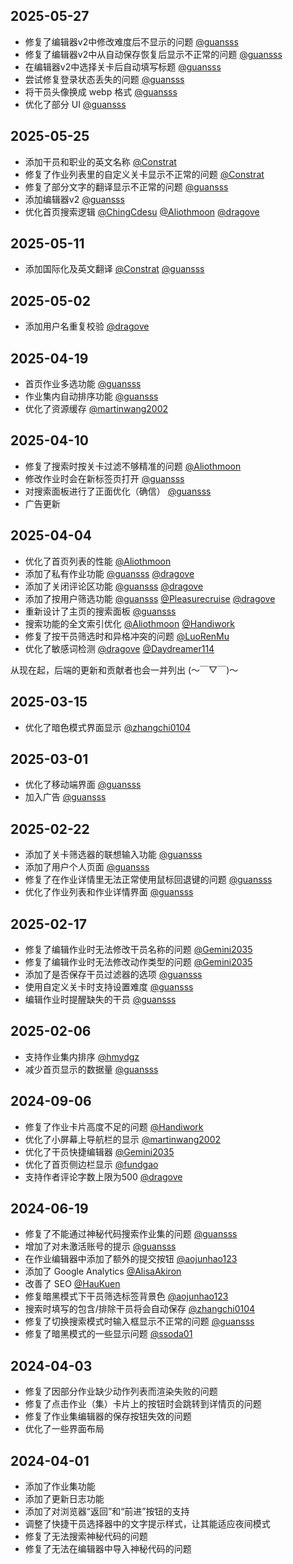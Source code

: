 ## 2025-05-27

- 修复了编辑器v2中修改难度后不显示的问题 [@guansss](https://github.com/guansss)
- 修复了编辑器v2中从自动保存恢复后显示不正常的问题 [@guansss](https://github.com/guansss)
- 在编辑器v2中选择关卡后自动填写标题 [@guansss](https://github.com/guansss)
- 尝试修复登录状态丢失的问题 [@guansss](https://github.com/guansss)
- 将干员头像换成 webp 格式 [@guansss](https://github.com/guansss)
- 优化了部分 UI [@guansss](https://github.com/guansss)

## 2025-05-25

- 添加干员和职业的英文名称 [@Constrat](https://github.com/Constrat)
- 修复了作业列表里的自定义关卡显示不正常的问题 [@Constrat](https://github.com/Constrat)
- 修复了部分文字的翻译显示不正常的问题 [@guansss](https://github.com/guansss)
- 添加编辑器v2 [@guansss](https://github.com/guansss)
- 优化首页搜索逻辑 [@ChingCdesu](https://github.com/ChingCdesu) [@Aliothmoon](https://github.com/Aliothmoon) [@dragove](https://github.com/dragove)

## 2025-05-11

- 添加国际化及英文翻译 [@Constrat](https://github.com/Constrat) [@guansss](https://github.com/guansss)

## 2025-05-02

- 添加用户名重复校验 [@dragove](https://github.com/dragove)

## 2025-04-19

- 首页作业多选功能 [@guansss](https://github.com/guansss)
- 作业集内自动排序功能 [@guansss](https://github.com/guansss)
- 优化了资源缓存 [@martinwang2002](https://github.com/martinwang2002)

## 2025-04-10

- 修复了搜索时按关卡过滤不够精准的问题 [@Aliothmoon](https://github.com/Aliothmoon)
- 修改作业时会在新标签页打开 [@guansss](https://github.com/guansss)
- 对搜索面板进行了正面优化（确信） [@guansss](https://github.com/guansss)
- 广告更新

## 2025-04-04

- 优化了首页列表的性能 [@Aliothmoon](https://github.com/Aliothmoon)
- 添加了私有作业功能 [@guansss](https://github.com/guansss) [@dragove](https://github.com/dragove)
- 添加了关闭评论区功能 [@guansss](https://github.com/guansss) [@dragove](https://github.com/dragove)
- 添加了按用户筛选功能 [@guansss](https://github.com/guansss) [@Pleasurecruise](https://github.com/Pleasurecruise) [@dragove](https://github.com/dragove)
- 重新设计了主页的搜索面板 [@guansss](https://github.com/guansss)
- 搜索功能的全文索引优化 [@Aliothmoon](https://github.com/Aliothmoon) [@Handiwork](https://github.com/Handiwork)
- 修复了按干员筛选时和异格冲突的问题 [@LuoRenMu](https://github.com/LuoRenMu)
- 优化了敏感词检测 [@dragove](https://github.com/dragove) [@Daydreamer114](https://github.com/Daydreamer114)

从现在起，后端的更新和贡献者也会一并列出 (～￣▽￣)～

## 2025-03-15

- 优化了暗色模式界面显示 [@zhangchi0104](https://github.com/zhangchi0104)

## 2025-03-01

- 优化了移动端界面 [@guansss](https://github.com/guansss)
- 加入广告 [@guansss](https://github.com/guansss)

## 2025-02-22

- 添加了关卡筛选器的联想输入功能 [@guansss](https://github.com/guansss)
- 添加了用户个人页面 [@guansss](https://github.com/guansss)
- 修复了在作业详情里无法正常使用鼠标回退键的问题 [@guansss](https://github.com/guansss)
- 优化了作业列表和作业详情界面 [@guansss](https://github.com/guansss)

## 2025-02-17

- 修复了编辑作业时无法修改干员名称的问题 [@Gemini2035](https://github.com/Gemini2035)
- 修复了编辑作业时无法修改动作类型的问题 [@Gemini2035](https://github.com/Gemini2035)
- 添加了是否保存干员过滤器的选项 [@guansss](https://github.com/guansss)
- 使用自定义关卡时支持设置难度 [@guansss](https://github.com/guansss)
- 编辑作业时提醒缺失的干员 [@guansss](https://github.com/guansss)

## 2025-02-06

- 支持作业集内排序 [@hmydgz](https://github.com/hmydgz)
- 减少首页显示的数据量 [@guansss](https://github.com/guansss)

## 2024-09-06

- 修复了作业卡片高度不足的问题 [@Handiwork](https://github.com/Handiwork)
- 优化了小屏幕上导航栏的显示 [@martinwang2002](https://github.com/martinwang2002)
- 优化了干员快捷编辑器 [@Gemini2035](https://github.com/Gemini2035)
- 优化了首页侧边栏显示 [@fundgao](https://github.com/fundgao)
- 支持作者评论字数上限为500 [@dragove](https://github.com/dragove)

## 2024-06-19

- 修复了不能通过神秘代码搜索作业集的问题 [@guansss](https://github.com/guansss)
- 增加了对未激活账号的提示 [@guansss](https://github.com/guansss)
- 在作业编辑器中添加了额外的提交按钮 [@aojunhao123](https://github.com/aojunhao123)
- 添加了 Google Analytics [@AlisaAkiron](https://github.com/AlisaAkiron)
- 改善了 SEO [@HauKuen](https://github.com/HauKuen)
- 修复暗黑模式下干员筛选标签背景色 [@aojunhao123](https://github.com/aojunhao123)
- 搜索时填写的包含/排除干员将会自动保存 [@zhangchi0104](https://github.com/zhangchi0104)
- 修复了切换搜索模式时输入框显示不正常的问题 [@guansss](https://github.com/guansss)
- 修复了暗黑模式的一些显示问题 [@ssoda01](https://github.com/ssoda01)

## 2024-04-03

- 修复了因部分作业缺少动作列表而渲染失败的问题
- 修复了点击作业（集）卡片上的按钮时会跳转到详情页的问题
- 修复了作业集编辑器的保存按钮失效的问题
- 优化了一些界面布局

## 2024-04-01

- 添加了作业集功能
- 添加了更新日志功能
- 添加了对浏览器“返回”和“前进”按钮的支持
- 调整了快捷干员选择器中的文字提示样式，让其能适应夜间模式
- 修复了无法搜索神秘代码的问题
- 修复了无法在编辑器中导入神秘代码的问题
